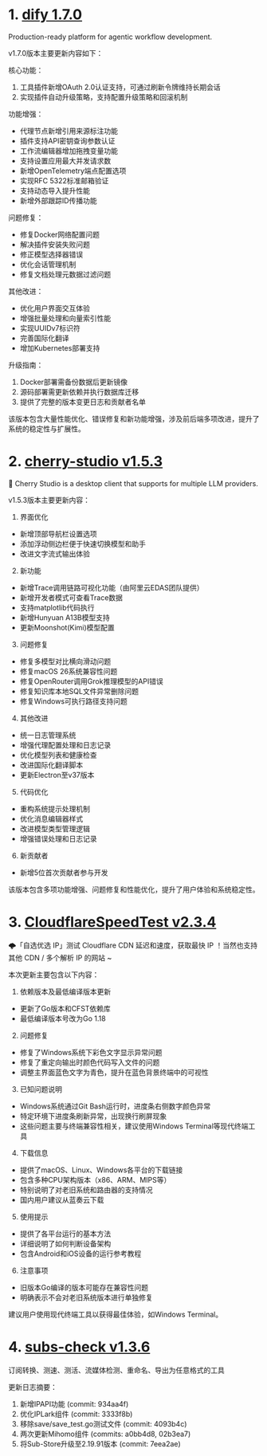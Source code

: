 
# 1. [dify 1.7.0](https://github.com/langgenius/dify/releases/tag/1.7.0)  
Production-ready platform for agentic workflow development.

v1.7.0版本主要更新内容如下：

核心功能：
1. 工具插件新增OAuth 2.0认证支持，可通过刷新令牌维持长期会话
2. 实现插件自动升级策略，支持配置升级策略和回滚机制

功能增强：
- 代理节点新增引用来源标注功能
- 插件支持API密钥查询参数认证
- 工作流编辑器增加拖拽变量功能
- 支持设置应用最大并发请求数
- 新增OpenTelemetry端点配置选项
- 实现RFC 5322标准邮箱验证
- 支持动态导入提升性能
- 新增外部跟踪ID传播功能

问题修复：
- 修复Docker网络配置问题
- 解决插件安装失败问题
- 修正模型选择器错误
- 优化会话管理机制
- 修复文档处理元数据过滤问题

其他改进：
- 优化用户界面交互体验
- 增强批量处理和向量索引性能
- 实现UUIDv7标识符
- 完善国际化翻译
- 增加Kubernetes部署支持

升级指南：
1. Docker部署需备份数据后更新镜像
2. 源码部署需更新依赖并执行数据库迁移
3. 提供了完整的版本变更日志和贡献者名单

该版本包含大量性能优化、错误修复和新功能增强，涉及前后端多项改进，提升了系统的稳定性与扩展性。

# 2. [cherry-studio v1.5.3](https://github.com/CherryHQ/cherry-studio/releases/tag/v1.5.3)  
🍒 Cherry Studio is a desktop client that supports for multiple LLM providers.

v1.5.3版本主要更新内容：

1. 界面优化
- 新增顶部导航栏设置选项
- 添加浮动侧边栏便于快速切换模型和助手
- 改进文字流式输出体验

2. 新功能
- 新增Trace调用链路可视化功能（由阿里云EDAS团队提供）
- 新增开发者模式可查看Trace数据
- 支持matplotlib代码执行
- 新增Hunyuan A13B模型支持
- 更新Moonshot(Kimi)模型配置

3. 问题修复
- 修复多模型对比横向滑动问题
- 修复macOS 26系统兼容性问题
- 修复OpenRouter调用Grok推理模型的API错误
- 修复知识库本地SQL文件异常删除问题
- 修复Windows可执行路径支持问题

4. 其他改进
- 统一日志管理系统
- 增强代理配置处理和日志记录
- 优化模型列表和健康检查
- 改进国际化翻译脚本
- 更新Electron至v37版本

5. 代码优化
- 重构系统提示处理机制
- 优化消息编辑器样式
- 改进模型类型管理逻辑
- 增强错误处理和日志记录

6. 新贡献者
- 新增5位首次贡献者参与开发

该版本包含多项功能增强、问题修复和性能优化，提升了用户体验和系统稳定性。

# 3. [CloudflareSpeedTest v2.3.4](https://github.com/XIU2/CloudflareSpeedTest/releases/tag/v2.3.4)  
🌩「自选优选 IP」测试 Cloudflare CDN 延迟和速度，获取最快 IP ！当然也支持其他 CDN / 多个解析 IP 的网站 ~

本次更新主要包含以下内容：

1. 依赖版本及最低编译版本更新
- 更新了Go版本和CFST依赖库
- 最低编译版本号改为Go 1.18

2. 问题修复
- 修复了Windows系统下彩色文字显示异常问题
- 修复了重定向输出时颜色代码写入文件的问题
- 调整主界面蓝色文字为青色，提升在蓝色背景终端中的可视性

3. 已知问题说明
- Windows系统通过Git Bash运行时，进度条右侧数字颜色异常
- 特定环境下进度条刷新异常，出现换行刷屏现象
- 这些问题主要与终端兼容性相关，建议使用Windows Terminal等现代终端工具

4. 下载信息
- 提供了macOS、Linux、Windows各平台的下载链接
- 包含多种CPU架构版本（x86、ARM、MIPS等）
- 特别说明了对老旧系统和路由器的支持情况
- 国内用户建议从蓝奏云下载

5. 使用提示
- 提供了各平台运行的基本方法
- 详细说明了如何判断设备架构
- 包含Android和iOS设备的运行参考教程

6. 注意事项
- 旧版本Go编译的版本可能存在兼容性问题
- 明确表示不会对老旧系统版本进行单独修复

建议用户使用现代终端工具以获得最佳体验，如Windows Terminal。

# 4. [subs-check v1.3.6](https://github.com/beck-8/subs-check/releases/tag/v1.3.6)  
订阅转换、测速、测活、流媒体检测、重命名、导出为任意格式的工具

更新日志摘要：

1. 新增IPAPI功能 (commit: 934aa4f)
2. 优化IPLark组件 (commit: 3333f8b)  
3. 移除save/save_test.go测试文件 (commit: 4093b4c)
4. 两次更新Mihomo组件 (commits: a0bb4d8, 02b3ea7)
5. 将Sub-Store升级至2.19.91版本 (commit: 7eea2ae)

